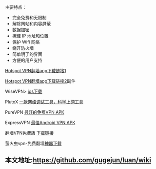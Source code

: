
主要特点：
* 完全免费和无限制
* 解除网站和内容屏蔽
* 数据加密
* 掩藏 IP 地址和位置
* 保护 Wifi 网络
* 绕开防火墙
* 简单明了的界面
* 方便的用户支持


[Hotspot VPN翻墙app下载链接1](https://apkpure.com/hotspot-vpn/com.hotspotvpn.android/download?from=details)

[Hotspot VPN翻墙app下载链接2](http://apk-downloaders.com/download/dl.php?dl=com.hotspotvpn.android)副件


WiseVPN> [ios下载](https://www.wisevpn.net/)

PlutoX  [一款网络调试工具，科学上网工具](https://www.plutox.top/)

PureVPN [最好的免费VPN APK](https://download.apkpure.com/b/apk/Y29tLmdhZGl0ZWsucHVyZXZwbmljc184NV84OGQzMmQ1Yg?_fn=UHVyZVZQTiBCZXN0IEZyZWUgVlBOX3Y1LjcuMV9hcGtwdXJlLmNvbS5hcGs%3D&k=fa093982663da9bcb6169bdf8534939c5982b0f1&as=2c344ea7526f5c1e18befea8b1e78d0c59800e69&_p=Y29tLmdhZGl0ZWsucHVyZXZwbmljcw%3D%3D&c=1%7CTOOLS)

ExpressVPN [最佳Android VPN APK](https://apkpure.com/expressvpn-best-android-vpn/com.expressvpn.vpn/download?from=details)

翻墙VPN免费版 [下载链接](https://apkpure.com/%E7%BF%BB%E5%A2%99-vpn%EF%BC%88%E5%85%8D%E8%B4%B9%E7%89%88%EF%BC%89/lantern.super.a201705231136.vpn/download?from=details)

萤火虫vpn-免费翻墙[神器下载](https://storage.evozi.com/apk/dl/17/07/01/google.com.FireflyVPN.apk?h=OXAQC0L66wEPSXfX-jTmKA&t=1501696492)


## 本文地址:https://github.com/gugejun/luan/wiki
